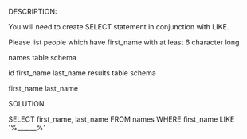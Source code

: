 DESCRIPTION:

You will need to create SELECT statement in conjunction with LIKE.

Please list people which have first_name with at least 6 character long

names table schema

id
first_name
last_name
results table schema

first_name
last_name

SOLUTION

SELECT first_name, last_name FROM names WHERE first_name LIKE '%______%'